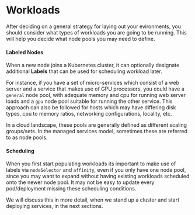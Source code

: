 # Workloads

After deciding on a general strategy for laying out your evironments, you should consider what types of workloads you are going to be running. This will help you decide what node pools you may need to define.

#### Labeled Nodes
When a new node joins a Kubernetes cluster, it can optionally designate additional **Labels** that can be used for scheduling workload later. 

For instance, if you have a set of micro-services which consist of a web server and a service that makes use of GPU processors, you could have a `general` node pool, with adequate memory and cpu for running web server loads and a `gpu` node pool suitable for running the other service. This approach can also be followed for hosts which may have differing disk types, cpu to memory ratios, networking configurations, locality, etc. 

In a cloud landscape, these pools are generally defined as different scaling groups/sets. In the managed services model, sometimes these are referred to as node pools.

#### Scheduling
When you first start populating workloads its important to make use of labels via `nodeSelector` and `affinity`, even if you only have one node pool, since you may want to expand without having existing workloads scheduled onto the newer node pool. It may not be easy to update every pod/deployment missing these scheduling conditions.

We will discuss this in more detail, when we stand up a cluster and start deploying services, in the next sections.